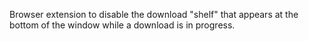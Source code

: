 Browser extension to disable the download "shelf" that appears at the bottom of the window while a download is in progress.
